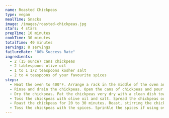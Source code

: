 ```yaml
---
name: Roasted Chickpeas
type: vegan
mealTime: Snacks
image: /images/roasted-chickpeas.jpg
stars: 4 stars
prepTime: 10 minutes
cookTime: 30 minutes
totalTime: 40 minutes
servings: 8 servings
failureRate: "80% Success Rate"
ingredients:
  - 2 (15 ounce) cans chickpeas
  - 2 tablespoons olive oil
  - 1 to 1 1/2 teaspoons kosher salt
  - 2 to 4 teaspoons of your favourite spices
steps:
  - Heat the oven to 400°F. Arrange a rack in the middle of the oven and heat to 400°F.
  - Rinse and drain the chickpeas. Open the cans of chickpeas and pour the chickpeas into a strainer in the sink. Rinse thoroughly under running water.
  - Dry the chickpeas. Pat the chickpeas very dry with a clean dish towel or paper towels. They should look matte and feel dry to the touch; if you have time, leave them to air-dry for a few minutes. Remove any chickpea skins that come off while drying, but otherwise don’t worry about them.
  - Toss the chickpeas with olive oil and salt. Spread the chickpeas out in an even layer on a rimmed baking sheet. Drizzle with the oil and sprinkle with the salt. Stir with your hands or a spatula to make sure the chickpeas are evenly coated.
  - Roast the chickpeas for 20 to 30 minutes. Roast, stirring the chickpeas or shaking the pan every 10 minutes. A few chickpeas may pop – that’s normal. The chickpeas are done when golden and slightly darkened, dry and crispy on the outside, and soft in the middle, 20 to 30 minutes total.
  - Toss the chickpeas with the spices. Sprinkle the spices if using over the chickpeas and stir to coat evenly. Serve while the chickpeas are still warm and crispy. They will gradually lose their crispiness as they cool, becoming addictively chewy.
---
```


